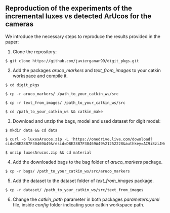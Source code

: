 ## Reproduction of the experiments of the incremental luxes vs detected ArUcos for the cameras

We introduce the necessary steps to reproduce the results provided in the paper:

1. Clone the repository:

```
$ git clone https://github.com/javierganan99/digit_pkgs.git
```

2. Add the packages *aruco_markers* and *text_from_images* to your catkin workspace and compile it.

```
$ cd digit_pkgs
```
```
$ cp -r aruco_markers/ /path_to_your_catkin_ws/src
```

```
$ cp -r text_from_images/ /path_to_your_catkin_ws/src
```

```
$ cd /path_to_your_catkin_ws && catkin_make
```

3. Download and unzip the bags, model and used dataset for digit model:

```
$ mkdir data && cd data
```

```
$ curl -o luxesArucos.zip -L 'https://onedrive.live.com/download?cid=DBE28B7F30469A49&resid=DBE28B7F30469A49%21252228&authkey=AC9i8ziJHnd95Vo'
```

```
$ unzip luxesArucos.zip && cd material
```

4. Add the downloaded bags to the bag folder of *aruco_markers* package.

```
$ cp -r bags/ /path_to_your_catkin_ws/src/aruco_markers
```

5. Add the dataset to the dataset folder of *text_from_images* package.

```
$ cp -r dataset/ /path_to_your_catkin_ws/src/text_from_images
```

6. Change the *catkin_path* parameter in both packages *parameters.yaml* file, inside *config* folder indicating your catkin workspace path.
